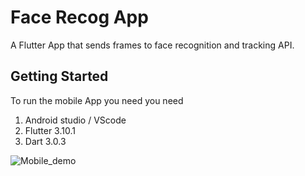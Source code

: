 # Face Recog App

A Flutter App that sends frames to face recognition and tracking API.

## Getting Started

To run the mobile App you need you need
1.	Android studio / VScode
2.	Flutter 3.10.1
3.	Dart 3.0.3


![Mobile_demo](https://github.com/UsmanAsad87/Fyp_face_recognition/assets/92229738/d4a74877-1027-4ec3-b383-2452d4017820)
